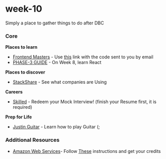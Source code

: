 # week-10
Simply a place to gather things to do after DBC
### Core
**Places to learn**

- [Frontend Masters](https://frontendmasters.com/) - Use [this](https://frontendmasters.com/enroll/prepaid/) link with the code sent to you by email
- [PHASE-3 GUIDE](https://github.com/nyc-fiddler-crabs-2017/phase-3-guide) - On Week 8, learn React

**Places to discover**
- [StackShare](https://stackshare.io/) - See what companies are Using

**Careers**  
- [Skilled](https://www.skilledinc.com/) - Redeem your Mock Interview! (finish your Resume first, it is required)

**Prep for Life**

- [Justin Guitar](https://www.justinguitar.com/) - Learn how to play Guitar (;

### Additional Resources

- [Amazon Web Services](../resources/cool-stuff-in-rails.md)- Follow [These](https://docs.google.com/document/d/1RuabdIr_GTP09gqTqh_-RKQeKbSEo1NMrnbumVpokos/edit) instructions and get your credits
